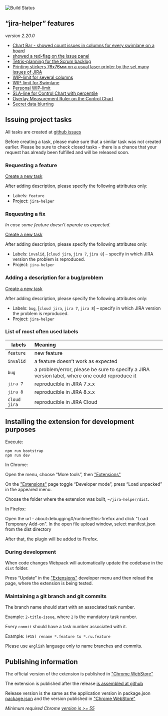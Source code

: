![Build Status](https://github.com/pavelpower/jira-helper/workflows/Node%20CI/badge.svg)

## “jira-helper” features

_version 2.20.0_

- [Chart Bar - showed count issues in columns for every swimlane on a board](./docs/index.md#swimline-chart-bar)
- [showed a red-flag on the issue panel](./docs/index.md#flag-on-issue-panel)
- [Tetris-planning for the Scrum backlog](./docs/index.md#tetris-planning-for-scrum)
- [Printing stickers 76x76мм on a usual laser printer by the set many issues of JIRA](./docs/index.md#printing-many-stickers)
- [WIP-limit for several columns](./docs/index.md#wip-limits-for-several-columns)
- [WIP-limit for Swimlane](./docs/index.md#wip-limits-for-swimlanes)
- [Personal WIP-limit](./docs/index.md#wip-limit-for-person)
- [SLA-line for Control Chart with percentile](./docs/index.md#sla-line-for-control-chart)
- [Overlay Measurement Ruler on the Control Chart](./docs/index.md#control-chart-ruler)
- [Secret data blurring](./docs/index.md#the-blurring-of-secret-data)

## Issuing project tasks

All tasks are created at [github issues](https://github.com/pavelpower/jira-helper/issues)

Before creating a task, please make sure that a similar task was not created earlier. Please be sure to check closed tasks - there is a chance that your request has already been fulfilled and will be released soon.


### Requesting a feature

[Create a new task](https://github.com/pavelpower/jira-helper/issues/new)

After adding description, please specify the following attributes only:

- Labels: `feature`
- Project: `jira-helper`


### Requesting a fix

_In case some feature doesn’t operate as expected._

[Create a new task](https://github.com/pavelpower/jira-helper/issues/new)

After adding description, please specify the following attributes only:

- Labels: `invalid`, [`cloud jira`, `jira 7`, `jira 8`] – specify in which JIRA version the problem is reproduced.
- Project: `jira-helper`


### Adding a description for a bug/problem

[Create a new task](https://github.com/pavelpower/jira-helper/issues/new)

After adding description, please specify the following attributes only:

- Labels: `bug`, [`cloud jira`, `jira 7`, `jira 8`] – specify in which JIRA version the problem is reproduced.
- Project: `jira-helper`


### List of most often used labels

|   labels     |    Meaning                                                               |
|--------------|:--------------------------------------------------------------------------|
| `feature`    | new feature                                                          |
| `invalid`    | a feature doesn’t work as expected                                  |
| `bug`        | a problem/error, please be sure to specify a JIRA version label, where one could reproduce it |
| `jira 7`     | reproducible in JIRA 7.x.x                                       |
| `jira 8`     | reproducible in JIRA 8.x.x                                       |
| `cloud jira` | reproducible in JIRA Cloud                                       |


## Installing the extension for development purposes

Execute:

```
npm run bootstrap
npm run dev
```

In Chrome:

Open the menu, choose “More tools”, then ["Extensions"](chrome://extensions/)

On the ["Extensions"](chrome://extensions/) page toggle “Developer mode”, press “Load unpacked” in the appeared menu.

Choose the folder where the extension was built, `~/jira-helper/dist`.

In Firefox:

Open the url - about:debugging#/runtime/this-firefox and click "Load Temporary Add-on".
In the open file upload window, select manifest.json from the dist directory

After that, the plugin will be added to Firefox.


### During development

When code changes Webpack will automatically update the codebase in the `dist` folder.

Press “Update” in the ["Extensions"](chrome://extensions/) developer menu  and then reload the page, where the extension is being tested.


### Maintaining a git branch and git commits

The branch name should start with an associated task number.

Example: `2-title-issue`, where `2` is the mandatory task number.

Every `commit` should have a task number associated with it.

Example: `[#15] rename *.feature to *.ru.feature`

Please use `english` language only to name branches and commits.

## Publishing information

The official version of the extension is published in ["Chrome WebStore"](https://chrome.google.com/webstore/detail/jira-helper/egmbomekcmpieccamghfgjgnlllgbgdl)

The extension is published after the release [is assembled at github](https://github.com/pavelpower/jira-helper/releases)

Release version is the same as the application version in package.json  [package.json](./package.json) and the version published in ["Chrome WebStore"](https://chrome.google.com/webstore/detail/jira-helper/egmbomekcmpieccamghfgjgnlllgbgdl)

_Minimum required Chrome [version is >= 55](./src/manifest.json)_
